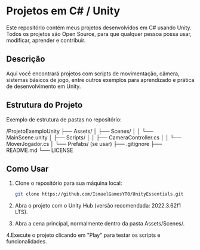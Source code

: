 # Projetos em C# / Unity

Este repositório contém meus projetos desenvolvidos em C# usando Unity. Todos os projetos são Open Source, para que qualquer pessoa possa usar, modificar, aprender e contribuir.

## Descrição

Aqui você encontrará projetos com scripts de movimentação, câmera, sistemas básicos de jogo, entre outros exemplos para aprendizado e prática de desenvolvimento em Unity.

## Estrutura do Projeto

Exemplo de estrutura de pastas no repositório:

/ProjetoExemploUnity
├── Assets/
│ ├── Scenes/
│ │ └── MainScene.unity
│ ├── Scripts/
│ │ ├── CameraController.cs
│ │ └── MoverJogador.cs
│ └── Prefabs/ (se usar)
├── .gitignore
├── README.md
└── LICENSE



## Como Usar

1. Clone o repositório para sua máquina local:
   ```bash
   git clone https://github.com/IsmaelGamesYT0/UnityEssentials.git

2. Abra o projeto com o Unity Hub (versão recomendada: 2022.3.62f1 LTS).

3. Abra a cena principal, normalmente dentro da pasta Assets/Scenes/.

4.Execute o projeto clicando em "Play" para testar os scripts e funcionalidades.
